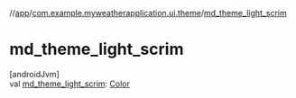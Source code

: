 //[app](../../index.md)/[com.example.myweatherapplication.ui.theme](index.md)/[md_theme_light_scrim](md_theme_light_scrim.md)

# md_theme_light_scrim

[androidJvm]\
val [md_theme_light_scrim](md_theme_light_scrim.md): [Color](https://developer.android.com/reference/kotlin/androidx/compose/ui/graphics/Color.html)
